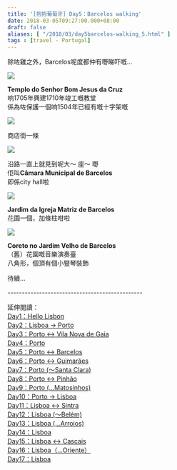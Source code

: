 ```yaml
---
title: '[抱抱葡萄牙] Day5：Barcelos walking'
date: 2018-03-05T09:27:00.000+08:00
draft: false
aliases: [ "/2018/03/day5barcelos-walking_5.html" ]
tags : [travel - Portugal]
---
```


除咗雞之外，Barcelos呢度都仲有嘢睇吓嘅...  
  

[![](https://c1.staticflickr.com/5/4253/35748373791_b5ec9f9daa_z.jpg)](https://c1.staticflickr.com/5/4253/35748373791_b5ec9f9daa_z.jpg)

**Templo do Senhor Bom Jesus da Cruz**  
响1705年興建1710年竣工嘅教堂  
係為咗保護一個响1504年已經有嘅十字架嘅  

[![](https://c1.staticflickr.com/5/4650/39717950725_17c85ca536_z.jpg)](https://c1.staticflickr.com/5/4650/39717950725_17c85ca536_z.jpg)

商店街一條  

[![](https://c1.staticflickr.com/5/4782/39718134935_eab76ba9bc_z.jpg)](https://c1.staticflickr.com/5/4782/39718134935_eab76ba9bc_z.jpg)

沿路一直上就見到呢大～ 座～ 嘢  
佢叫**Câmara Municipal de Barcelos**  
即係city hall啦  

[![](https://c1.staticflickr.com/5/4699/40613367611_b13618560f_z.jpg)](https://c1.staticflickr.com/5/4699/40613367611_b13618560f_z.jpg)

**Jardim da Igreja Matriz de Barcelos**  
花園一個，加條柱咁啦  

[![](https://c1.staticflickr.com/5/4285/35936479345_df72b3bf5a_z.jpg)](https://c1.staticflickr.com/5/4285/35936479345_df72b3bf5a_z.jpg)

**Coreto no Jardim Velho de Barcelos**  
（舊）花園嘅音樂演奏臺  
八角形，個頂有個小豎琴裝飾  
  
  
待續...   
  
\-----------------------------------------------  
  
  
延伸閱讀：  
[Day1：Hello Lisbon](https://www.hidie.net/2017/07/day1hello-lisbon.html)  
[Day2：Lisboa → Porto](https://www.hidie.net/2017/07/day2lisboa-porto.html)  
[Day3：Porto ↔ Vila Nova de Gaia](https://www.hidie.net/2017/07/day3porto-vila-nova-de-gaia.html)  
[Day4：Porto](http://www.hidie.net/2017/07/day4porto.html)  
[Day5：Porto ↔ Barcelos](http://www.hidie.net/2017/07/day5porto-barcelos.html)  
[Day6：Porto ↔ Guimarães](http://www.hidie.net/2017/07/day6porto-guimaraes.html)  
[Day7：Porto (～Santa Clara)](http://www.hidie.net/2017/08/day7porto-santa-clara.html)  
[Day8：Porto ↔ Pinhão](http://www.hidie.net/2017/08/day8porto-pinhao.html)  
[Day9：Porto (...Matosinhos)](http://www.hidie.net/2017/08/day9porto-matosinhos.html)  
[Day10：Porto → Lisboa](http://www.hidie.net/2017/08/day10porto-lisboa.html)  
[Day11：Lisboa ↔ Sintra](http://www.hidie.net/2017/08/day11lisboa-sintra.html)  
[Day12：Lisboa (～Belém)](http://www.hidie.net/2017/08/day12lisboa-belem.html)  
[Day13：Lisboa (...Arroios)](http://www.hidie.net/2017/08/day13lisboa-arroios.html)  
[Day14：Lisboa](http://www.hidie.net/2017/08/day14lisboa.html)  
[Day15：Lisboa ↔ Cascais](http://www.hidie.net/2017/08/day15lisboa-cascais.html)  
[Day16：Lisboa（...Oriente）](http://www.hidie.net/2017/08/day16lisboaoriente.html)  
[Day17：Lisboa](http://www.hidie.net/2017/08/day17lisboa.html)